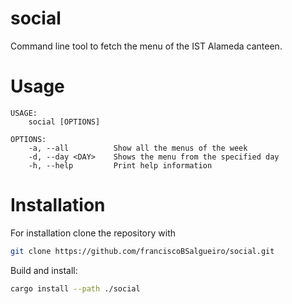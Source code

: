 # social
Command line tool to fetch the menu of the IST Alameda canteen.

# Usage

```
USAGE:
    social [OPTIONS]

OPTIONS:
    -a, --all          Show all the menus of the week
    -d, --day <DAY>    Shows the menu from the specified day
    -h, --help         Print help information
```

# Installation

For installation clone the repository with

```bash
git clone https://github.com/franciscoBSalgueiro/social.git
```

Build and install:

```bash
cargo install --path ./social
```
